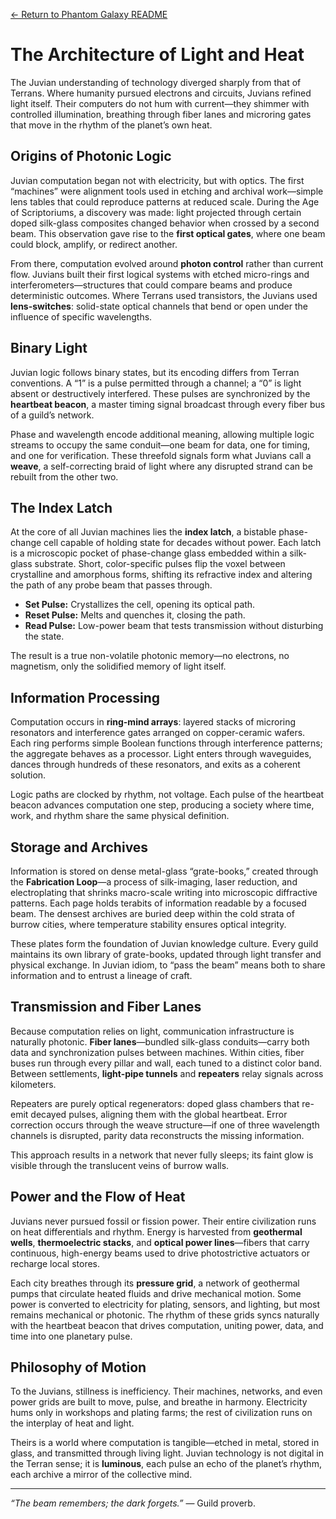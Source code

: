 [← Return to Phantom Galaxy README](https://github.com/luckybluejay27/PhantomGalaxy/blob/main/README.md)

# The Architecture of Light and Heat

The Juvian understanding of technology diverged sharply from that of Terrans. Where humanity pursued electrons and circuits, Juvians refined light itself. Their computers do not hum with current—they shimmer with controlled illumination, breathing through fiber lanes and microring gates that move in the rhythm of the planet’s own heat.

## Origins of Photonic Logic

Juvian computation began not with electricity, but with optics. The first “machines” were alignment tools used in etching and archival work—simple lens tables that could reproduce patterns at reduced scale. During the Age of Scriptoriums, a discovery was made: light projected through certain doped silk-glass composites changed behavior when crossed by a second beam. This observation gave rise to the **first optical gates**, where one beam could block, amplify, or redirect another.

From there, computation evolved around **photon control** rather than current flow. Juvians built their first logical systems with etched micro-rings and interferometers—structures that could compare beams and produce deterministic outcomes. Where Terrans used transistors, the Juvians used **lens-switches**: solid-state optical channels that bend or open under the influence of specific wavelengths.

## Binary Light

Juvian logic follows binary states, but its encoding differs from Terran conventions. A “1” is a pulse permitted through a channel; a “0” is light absent or destructively interfered. These pulses are synchronized by the **heartbeat beacon**, a master timing signal broadcast through every fiber bus of a guild’s network. 

Phase and wavelength encode additional meaning, allowing multiple logic streams to occupy the same conduit—one beam for data, one for timing, and one for verification. These threefold signals form what Juvians call a **weave**, a self-correcting braid of light where any disrupted strand can be rebuilt from the other two.

## The Index Latch

At the core of all Juvian machines lies the **index latch**, a bistable phase-change cell capable of holding state for decades without power. Each latch is a microscopic pocket of phase-change glass embedded within a silk-glass substrate. Short, color-specific pulses flip the voxel between crystalline and amorphous forms, shifting its refractive index and altering the path of any probe beam that passes through.

- **Set Pulse:** Crystallizes the cell, opening its optical path.
- **Reset Pulse:** Melts and quenches it, closing the path.
- **Read Pulse:** Low-power beam that tests transmission without disturbing the state.

The result is a true non-volatile photonic memory—no electrons, no magnetism, only the solidified memory of light itself.

## Information Processing

Computation occurs in **ring-mind arrays**: layered stacks of microring resonators and interference gates arranged on copper-ceramic wafers. Each ring performs simple Boolean functions through interference patterns; the aggregate behaves as a processor. Light enters through waveguides, dances through hundreds of these resonators, and exits as a coherent solution.

Logic paths are clocked by rhythm, not voltage. Each pulse of the heartbeat beacon advances computation one step, producing a society where time, work, and rhythm share the same physical definition.

## Storage and Archives

Information is stored on dense metal-glass “grate-books,” created through the **Fabrication Loop**—a process of silk-imaging, laser reduction, and electroplating that shrinks macro-scale writing into microscopic diffractive patterns. Each page holds terabits of information readable by a focused beam. The densest archives are buried deep within the cold strata of burrow cities, where temperature stability ensures optical integrity.

These plates form the foundation of Juvian knowledge culture. Every guild maintains its own library of grate-books, updated through light transfer and physical exchange. In Juvian idiom, to “pass the beam” means both to share information and to entrust a lineage of craft.

## Transmission and Fiber Lanes

Because computation relies on light, communication infrastructure is naturally photonic. **Fiber lanes**—bundled silk-glass conduits—carry both data and synchronization pulses between machines. Within cities, fiber buses run through every pillar and wall, each tuned to a distinct color band. Between settlements, **light-pipe tunnels** and **repeaters** relay signals across kilometers.

Repeaters are purely optical regenerators: doped glass chambers that re-emit decayed pulses, aligning them with the global heartbeat. Error correction occurs through the weave structure—if one of three wavelength channels is disrupted, parity data reconstructs the missing information.

This approach results in a network that never fully sleeps; its faint glow is visible through the translucent veins of burrow walls.

## Power and the Flow of Heat

Juvians never pursued fossil or fission power. Their entire civilization runs on heat differentials and rhythm. Energy is harvested from **geothermal wells**, **thermoelectric stacks**, and **optical power lines**—fibers that carry continuous, high-energy beams used to drive photostrictive actuators or recharge local stores. 

Each city breathes through its **pressure grid**, a network of geothermal pumps that circulate heated fluids and drive mechanical motion. Some power is converted to electricity for plating, sensors, and lighting, but most remains mechanical or photonic. The rhythm of these grids syncs naturally with the heartbeat beacon that drives computation, uniting power, data, and time into one planetary pulse.

## Philosophy of Motion

To the Juvians, stillness is inefficiency. Their machines, networks, and even power grids are built to move, pulse, and breathe in harmony. Electricity hums only in workshops and plating farms; the rest of civilization runs on the interplay of heat and light.

Theirs is a world where computation is tangible—etched in metal, stored in glass, and transmitted through living light. Juvian technology is not digital in the Terran sense; it is **luminous**, each pulse an echo of the planet’s rhythm, each archive a mirror of the collective mind.

---

*“The beam remembers; the dark forgets.”* — Guild proverb.
